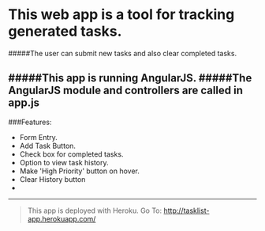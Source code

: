 This web app is a tool for tracking generated tasks.
=====================================
#####The user can submit new tasks and also clear completed tasks.

#####This app is running AngularJS. 
#####The AngularJS module and controllers are called in app.js
---
###Features:
* Form Entry.
* Add Task Button.
* Check box for completed tasks.
* Option to view task history.
* Make 'High Priority' button on hover.
* Clear History button
*
---------------------------------------------
>This app is deployed with Heroku. 
Go To:  http://tasklist-app.herokuapp.com/